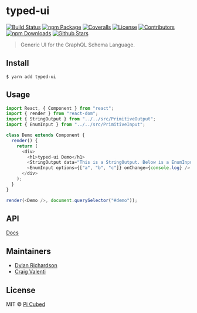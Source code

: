 # typed-ui

[![Build Status][build-badge]][build]
[![npm Package][npm-version-badge]][npm]
[![Coveralls][coveralls-badge]][coveralls]
[![License][license-badge]][license]
[![Contributors][contributors-badge]][contributors]
[![npm Downloads][npm-downloads-badge]][npm]
[![Github Stars][github-stars-badge]][github]

> Generic UI for the GraphQL Schema Language.

[build-badge]: https://img.shields.io/travis/pi-cubed/typed-ui/master.png?style=flat-square
[build]: https://travis-ci.org/pi-cubed/typed-ui
[npm-version-badge]: https://img.shields.io/npm/v/typed-ui.png?style=flat-square
[npm]: https://www.npmjs.org/package/typed-ui
[coveralls-badge]: https://img.shields.io/coveralls/pi-cubed/typed-ui/master.png?style=flat-square
[coveralls]: https://coveralls.io/github/pi-cubed/typed-ui
[github-stars-badge]: https://img.shields.io/github/stars/pi-cubed/typed-ui.svg?style=social&label=Stars
[github]: https://github.com/pi-cubed/typed-ui
[contributors-badge]: https://img.shields.io/github/contributors/pi-cubed/typed-ui.svg?style=flat-square
[contributors]: https://github.com/pi-cubed/typed-ui/graphs/contributors
[license-badge]: https://img.shields.io/github/license/pi-cubed/typed-ui.svg?style=flat-square
[license]: https://github.com/pi-cubed/typed-ui/blob/master/LICENSE
[npm-downloads-badge]: https://img.shields.io/npm/dt/typed-ui.svg?style=flat-square

## Install

```
$ yarn add typed-ui
```

## Usage

```js
import React, { Component } from "react";
import { render } from "react-dom";
import { StringOutput } from "../../src/PrimitiveOutput";
import { EnumInput } from "../../src/PrimitiveInput";

class Demo extends Component {
  render() {
    return (
      <div>
        <h1>typed-ui Demo</h1>
        <StringOutput data="This is a StringOutput. Below is a EnumInput." />
        <EnumInput options={["a", "b", "c"]} onChange={console.log} />
      </div>
    );
  }
}

render(<Demo />, document.querySelector("#demo"));
```

## API

[Docs](https://pi-cubed.gitbook.io/api.html)

## Maintainers

* [Dylan Richardson](https://github.com/drich14)
* [Craig Valenti](https://github.com/CrazyCreje)

## License

MIT © [Pi Cubed](https://pi-cubed.github.io)
